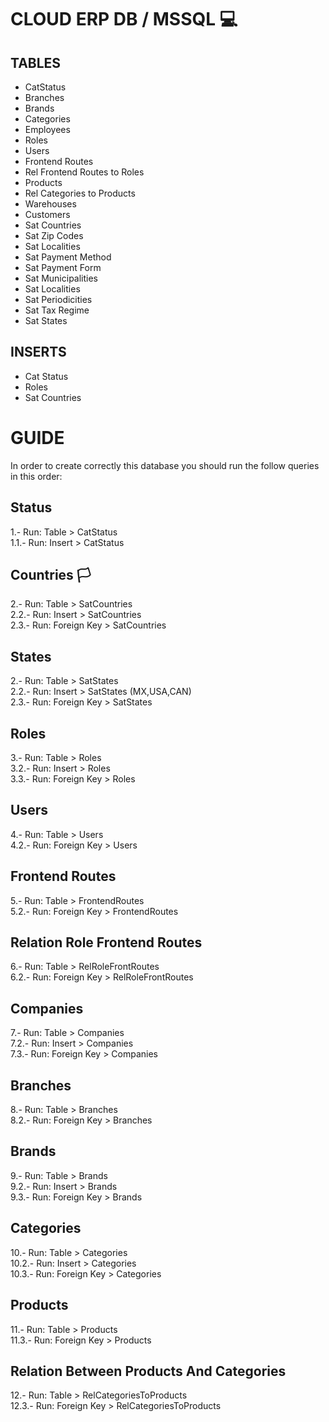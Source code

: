 # CLOUD ERP DB / MSSQL 💻

## TABLES

- CatStatus
- Branches
- Brands
- Categories
- Employees
- Roles
- Users
- Frontend Routes
- Rel Frontend Routes to Roles
- Products
- Rel Categories to Products
- Warehouses
- Customers
- Sat Countries
- Sat Zip Codes
- Sat Localities
- Sat Payment Method
- Sat Payment Form
- Sat Municipalities
- Sat Localities
- Sat Periodicities
- Sat Tax Regime
- Sat States

## INSERTS

- Cat Status
- Roles
- Sat Countries

# GUIDE

In order to create correctly this database you should run the follow queries in this order:

## Status

1.- Run: Table > CatStatus <br>
1.1.- Run: Insert > CatStatus <br>

## Countries 🏳

2.- Run: Table > SatCountries<br>
2.2.- Run: Insert > SatCountries<br>
2.3.- Run: Foreign Key > SatCountries<br>

## States

2.- Run: Table > SatStates<br>
2.2.- Run: Insert > SatStates (MX,USA,CAN)<br>
2.3.- Run: Foreign Key > SatStates<br>

## Roles

3.- Run: Table > Roles<br>
3.2.- Run: Insert > Roles<br>
3.3.- Run: Foreign Key > Roles<br>

## Users

4.- Run: Table > Users<br>
4.2.- Run: Foreign Key > Users<br>

## Frontend Routes

5.- Run: Table > FrontendRoutes<br>
5.2.- Run: Foreign Key > FrontendRoutes<br>

## Relation Role Frontend Routes

6.- Run: Table > RelRoleFrontRoutes<br>
6.2.- Run: Foreign Key > RelRoleFrontRoutes<br>

## Companies

7.- Run: Table > Companies<br>
7.2.- Run: Insert > Companies<br>
7.3.- Run: Foreign Key > Companies<br>

## Branches

8.- Run: Table > Branches<br>
8.2.- Run: Foreign Key > Branches<br>

## Brands

9.- Run: Table > Brands<br>
9.2.- Run: Insert > Brands<br>
9.3.- Run: Foreign Key > Brands<br>

## Categories

10.- Run: Table > Categories<br>
10.2.- Run: Insert > Categories<br>
10.3.- Run: Foreign Key > Categories<br>

## Products

11.- Run: Table > Products<br>
11.3.- Run: Foreign Key > Products<br>

## Relation Between Products And Categories

12.- Run: Table > RelCategoriesToProducts<br>
12.3.- Run: Foreign Key > RelCategoriesToProducts<br>
